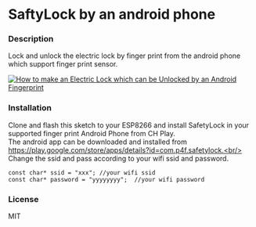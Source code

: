# SaftyLock by an android phone

### Description
Lock and unlock the electric lock by finger print from the android phone which support finger print sensor.

[![How to make an Electric Lock which can be Unlocked by an Android Fingerprint
](http://img.youtube.com/vi/SGA8q2l0qw0/0.jpg)](https://www.youtube.com/watch?v=SGA8q2l0qw0 "How to make an Electric Lock which can be Unlocked by an Android Fingerprint")

### Installation
Clone and flash this sketch to your ESP8266 and install SafetyLock in your supported finger print Android Phone from CH Play.<br/>
The android app can be downloaded and installed from https://play.google.com/store/apps/details?id=com.p4f.safetylock.<br/>
Change the ssid and pass according to your wifi ssid and password.
```
const char* ssid = "xxx"; //your wifi ssid
const char* password = "yyyyyyyy";  //your wifi password 
```

### License

MIT

